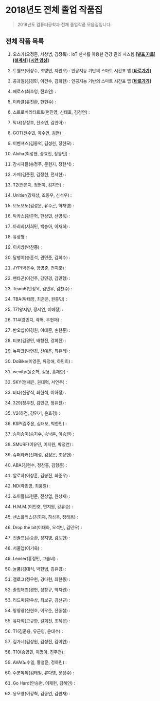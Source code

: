 # 2018년도 전체 졸업 작품집
> 2018년도 컴퓨터공학과 전체 졸업작품 모음집입니다.

## 전체 작품 목록

1. 오스카(오정훈, 서창범, 김정묵) : IoT 센서를 이용한 건강 관리 시스템 [__[발표 자료]__](./T1 "T1 발표 자료") [__[설계서]__](./T1 "T1 설계서") [__[시연 영상]__](./T1 "T1 시연영상")
2. 트웰브(이상수, 조영민, 지원오) : 인공지능 기반의 스마트 시간표 앱 [__[바로가기]__](./T2 "T2 졸업작품 바로가기")
3. 공과일(김경민, 이건수, 김희현) : 인공지능 기반의 스마트 시간표 앱 [__[바로가기]__](./T2 "T2 졸업작품 바로가기")
4. 에로스(최호영, 전효인) : 
5. 이라클(유진환, 한현수) :

7. 스트로베리타르트(현진영, 신태호, 김경연) :
8. 막내(장정호, 전소연, 김인아) :
9. GOT(전수민, 이수연, 김현) :
10. 어벤져스(김동억, 김성현, 정현모) :
11. Aloha(최성현, 송효진, 장동민) :
12. 감시자들(송정주, 문현지, 장현석) :
13. 가메(김준환, 김정현, 전서현) : 
14. T2(전은지, 정현아, 김지연) :
15. Unitier(강재상, 조동우, 신석우) : 
16. 보노보노(김성운, 유수곤, 하채영) : 
17. 박카스(황준혁, 한상민, 선영욱) : 
18. 아희희(서희민, 백승아, 이재희) : 
19. 유상형 : 
20. 이치방(박찬종) : 
21. 달팽이(송훈석, 권민준, 김희수) : 
22. JYP(박은수, 양영준, 전지호) : 
23. 펜타곤(이건주, 강민경, 김민형) : 
24. Team6(안정욱, 김민우, 김찬수) : 
25. TBA(박태영, 최준문, 원종민) : 
26. T7(왕지영, 정서연, 이혜정) : 
27. T14(강민지, 곽혁, 우현재) : 

29. 반오십(이경원, 이태훈, 손현준) : 
30. 티포(김경민, 배형진, 강희진) : 
31. 뉴파크(박연경, 신예은, 최유리) : 
32. DoBike(이영준, 류정애, 하민희) : 
33. wenity(윤준혁, 김용, 홍재한) : 
34. SKY(염채은, 권대혁, 서연주) : 
35. 비타(신광식, 최현석, 이하정) : 
36. 329(정우진, 김민근, 정유진) : 
37. V2(하건, 강민기, 윤효경) : 
38. KSP(김주윤, 심태보, 박한민) : 
39. 송이송이(송지수, 송낙훈, 이승원) : 
40. SMURF(이유민, 이지원, 박정연) : 
41. 슈퍼라커(신재성, 김정은, 조상현) : 
42. ABA(김현수, 정찬홍, 김형준) : 
43. 알로하(이상훈, 김봉진, 최준우) : 
44. ND(곽민영, 최웅렬) : 
45. 조이플(조현준, 전상엽, 원성재) : 
46. H.M.M.(이인호, 연지원, 강유승) : 
47. 센스플러스(김희재, 하성욱, 정태용) : 
48. Drop the bit(이태화, 오석빈, 김민우) : 

50. 전졸프(손승환, 정지영, 김도현) : 
51. 서울앱(이기욱) : 
52. Lenser(홍정민, 고솔비) : 
53. 늘품(김대식, 박현범, 김유경) : 
54. 갤로그(정우현, 경다현, 최한동) : 
55. 졸업해죠(경현, 성창규, 백지원) : 
56. 리드미(황우상, 최보규, 김선규) : 
57. 땅땅땅(신현호, 이우준, 전동철) : 
58. 유다희(고규한, 길희진, 조혜윤) : 
59. T1(김준용, 유근영, 윤태수) : 
60. 김가네(김상원, 김성진, 김이연) : 
61. T10(송영민, 이명아, 진주언) : 
62. AVA(노수일, 황철훈, 정하린) : 
63. 수분톡톡(김태일, 류다영, 문성수) : 
64. Go Hard(안승현, 이재현, 김혜인) : 
65. 응모왕(이강혁, 김동언, 김원재) : 
